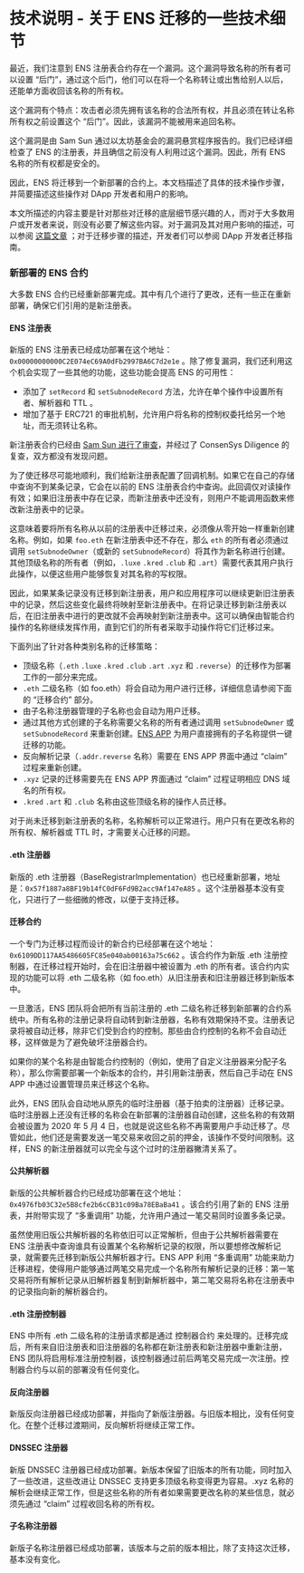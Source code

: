 # 技术说明 - 关于 ENS 迁移的一些技术细节

最近，我们注意到 ENS 注册表合约存在一个漏洞。这个漏洞导致名称的所有者可以设置 “后门”，通过这个后门，他们可以在将一个名称转让或出售给别人以后，还能单方面收回该名称的所有权。

这个漏洞有个特点：攻击者必须先拥有该名称的合法所有权，并且必须在转让名称所有权之前设置这个 “后门”。因此，该漏洞不能被用来追回名称。

这个漏洞是由 Sam Sun 通过以太坊基金会的漏洞悬赏程序报告的。我们已经详细检查了 ENS 的注册表，并且确信之前没有人利用过这个漏洞。因此，所有 ENS 名称的所有权都是安全的。

因此，ENS 将迁移到一个新部署的合约上。本文档描述了具体的技术操作步骤，并简要描述这些操作对 DApp 开发者和用户的影响。

本文所描述的内容主要是针对那些对迁移的底层细节感兴趣的人，而对于大多数用户或开发者来说，则没有必要了解这些内容。对于漏洞及其对用户影响的描述，可以参阅 [这篇文章](https://medium.com/the-ethereum-name-service/ens-registry-migration-bug-fix-new-features-64379193a5a) ；对于迁移步骤的描述，开发者们可以参阅 DApp 开发者迁移指南。

### 新部署的 ENS 合约

大多数 ENS 合约已经重新部署完成。其中有几个进行了更改，还有一些正在重新部署，确保它们引用的是新注册表。

#### ENS 注册表

新版的 ENS 注册表已经成功部署在这个地址：`0x00000000000C2E074eC69A0dFb2997BA6C7d2e1e` 。除了修复漏洞，我们还利用这个机会实现了一些其他的功能，这些功能会提高 ENS 的可用性：

* 添加了 `setRecord` 和 `setSubnodeRecord` 方法，允许在单个操作中设置所有者、解析器和 TTL 。
* 增加了基于 ERC721 的审批机制，允许用户将名称的控制权委托给另一个地址，而无须转让名称。

新注册表合约已经由 [Sam Sun 进行了审查](https://gist.github.com/samczsun/2f0a2e266191042baada48c5407d8986)，并经过了 ConsenSys Diligence 的复查，双方都没有发现问题。

为了使迁移尽可能地顺利，我们给新注册表配置了回调机制。如果它在自己的存储中查询不到某条记录，它会在以前的 ENS 注册表合约中查询。此回调仅对读操作有效；如果旧注册表中存在记录，而新注册表中还没有，则用户不能调用函数来修改新注册表中的记录。

这意味着要将所有名称从以前的注册表中迁移过来，必须像从零开始一样重新创建名称。例如，如果 `foo.eth` 在新注册表中还不存在，那么 `eth` 的所有者必须通过调用 `setSubnodeOwner`（或新的 `setSubnodeRecord`）将其作为新名称进行创建。其他顶级名称的所有者（例如，`.luxe` `.kred` `.club` 和 `.art`）需要代表其用户执行此操作，以便这些用户能够恢复对其名称的写权限。

因此，如果某条记录没有迁移到新注册表，用户和应用程序可以继续更新旧注册表中的记录，然后这些变化最终将映射至新注册表中。在将记录迁移到新注册表以后，在旧注册表中进行的更改就不会再映射到新注册表中。这可以确保由智能合约操作的名称继续发挥作用，直到它们的所有者采取手动操作将它们迁移过来。

下面列出了针对各种类别名称的迁移策略：

* 顶级名称（`.eth` `.luxe` `.kred` `.club` `.art` `.xyz` 和 `.reverse`）的迁移作为部署工作的一部分来完成。
* `.eth` 二级名称（如 foo.eth）将会自动为用户进行迁移，详细信息请参阅下面的 “迁移合约” 部分。
* 由子名称注册器管理的子名称也会自动为用户迁移。
* 通过其他方式创建的子名称需要父名称的所有者通过调用 `setSubnodeOwner` 或 `setSubnodeRecord` 来重新创建。[ENS APP](https://app.ens.domains/) 为用户直接拥有的子名称提供一键迁移的功能。
* 反向解析记录（`.addr.reverse` 名称）需要在 ENS APP 界面中通过 “claim” 过程来重新创建。
* `.xyz` 记录的迁移需要先在 ENS APP 界面通过 “claim” 过程证明相应 DNS 域名的所有权。
* `.kred` `.art` 和 `.club` 名称由这些顶级名称的操作人员迁移。

对于尚未迁移到新注册表的名称，名称解析可以正常进行。用户只有在更改名称的所有权、解析器或 TTL 时，才需要关心迁移的问题。

#### .eth 注册器

新版的 .eth 注册器（BaseRegistrarImplementation）也已经重新部署，地址是：`0x57f1887a8BF19b14fC0dF6Fd9B2acc9Af147eA85` 。这个注册器基本没有变化，只进行了一些细微的修改，以便于支持迁移。

#### 迁移合约

一个专门为迁移过程而设计的新合约已经部署在这个地址：`0x6109DD117AA5486605FC85e040ab00163a75c662` 。该合约作为新版 .eth 注册控制器，在迁移过程开始时，会在旧注册器中被设置为 .eth 的所有者。该合约内实现的功能可以将 .eth 二级名称（如 foo.eth）从旧注册表和旧注册器迁移到新版本中。

一旦激活，ENS 团队将会把所有当前注册的 .eth 二级名称迁移到新部署的合约系统中。所有名称的注册记录将自动转到新注册器，名称有效期保持不变。注册表记录将被自动迁移，除非它们受到合约的控制。那些由合约控制的名称不会自动迁移，这样做是为了避免破坏注册器合约。

如果你的某个名称是由智能合约控制的（例如，使用了自定义注册器来分配子名称），那么你需要部署一个新版本的合约，并引用新注册表，然后自己手动在 ENS APP 中通过设置管理员来迁移这个名称。

此外，ENS 团队会自动地从原先的临时注册器（基于拍卖的注册器）迁移记录。临时注册器上还没有迁移的名称会在新部署的注册器自动创建，这些名称的有效期会被设置为 2020 年 5 月 4 日，也就是说这些名称不再需要用户手动迁移了。尽管如此，他们还是需要发送一笔交易来收回之前的押金，该操作不受时间限制。这样，ENS 的新注册器就可以完全与这个过时的注册器撇清关系了。

#### 公共解析器

新版的公共解析器合约已经成功部署在这个地址：`0x4976fb03C32e5B8cfe2b6cCB31c09Ba78EBaBa41` 。该合约引用了新的 ENS 注册表，并附带实现了 “多重调用” 功能，允许用户通过一笔交易同时设置多条记录。

虽然使用旧版公共解析器的名称依旧可以正常解析，但由于公共解析器需要在 ENS 注册表中查询谁具有设置某个名称解析记录的权限，所以要想修改解析记录，就需要先迁移到新版公共解析器才行。ENS APP 利用 “多重调用” 功能来助力迁移进程，使得用户能够通过两笔交易完成一个名称所有解析记录的迁移：第一笔交易将所有解析记录从旧解析器复制到新解析器中，第二笔交易将名称在注册表中的记录指向新的解析器合约。

#### .eth 注册控制器

ENS 中所有 .eth 二级名称的注册请求都是通过 控制器合约 来处理的。迁移完成后，所有来自旧注册表和旧注册器的名称都在新注册表和新注册器中重新注册，ENS 团队将启用标准注册控制器，该控制器通过前后两笔交易完成一次注册。控制器合约与以前的部署没有任何变化。

#### 反向注册器

新版反向注册器已经成功部署，并指向了新版注册器。与旧版本相比，没有任何变化。在整个迁移过渡期间，反向解析将继续正常工作。

#### DNSSEC 注册器

新版 DNSSEC 注册器已经成功部署。新版本保留了旧版本的所有功能，同时加入了一些改进，这些改进让 DNSSEC 支持更多顶级名称变得更为容易。.xyz 名称的解析会继续正常工作，但是这些名称的所有者如果需要更改名称的某些信息，就必须先通过 “claim” 过程收回名称的所有权。

#### 子名称注册器

新版子名称注册器已经成功部署，该版本与之前的版本相比，除了支持这次迁移，基本没有变化。
